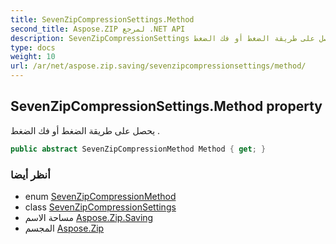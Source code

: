 ```yaml
---
title: SevenZipCompressionSettings.Method
second_title: Aspose.ZIP لمرجع .NET API
description: SevenZipCompressionSettings ملكية. يحصل على طريقة الضغط أو فك الضغط .
type: docs
weight: 10
url: /ar/net/aspose.zip.saving/sevenzipcompressionsettings/method/
---
```

## SevenZipCompressionSettings.Method property

يحصل على طريقة الضغط أو فك الضغط .

```csharp
public abstract SevenZipCompressionMethod Method { get; }
```

### أنظر أيضا

* enum [SevenZipCompressionMethod](../../sevenzipcompressionmethod/)
* class [SevenZipCompressionSettings](../)
* مساحة الاسم [Aspose.Zip.Saving](../../sevenzipcompressionsettings/)
* المجسم [Aspose.Zip](../../../)


